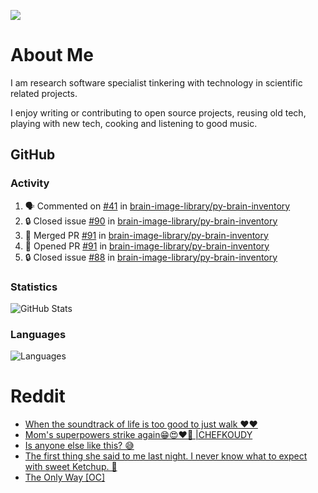 ![](https://komarev.com/ghpvc/?username=icaoberg)

# About Me
I am research software specialist tinkering with technology in scientific related projects.

I enjoy writing or contributing to open source projects, reusing old tech, playing with new tech, cooking and listening to good music.

## GitHub
### Activity
<!--START_SECTION:activity-->
1. 🗣 Commented on [#41](https://github.com/brain-image-library/py-brain-inventory/issues/41#issuecomment-1648614635) in [brain-image-library/py-brain-inventory](https://github.com/brain-image-library/py-brain-inventory)
2. 🔒 Closed issue [#90](https://github.com/brain-image-library/py-brain-inventory/issues/90) in [brain-image-library/py-brain-inventory](https://github.com/brain-image-library/py-brain-inventory)
3. 🎉 Merged PR [#91](https://github.com/brain-image-library/py-brain-inventory/pull/91) in [brain-image-library/py-brain-inventory](https://github.com/brain-image-library/py-brain-inventory)
4. 💪 Opened PR [#91](https://github.com/brain-image-library/py-brain-inventory/pull/91) in [brain-image-library/py-brain-inventory](https://github.com/brain-image-library/py-brain-inventory)
5. 🔒 Closed issue [#88](https://github.com/brain-image-library/py-brain-inventory/issues/88) in [brain-image-library/py-brain-inventory](https://github.com/brain-image-library/py-brain-inventory)
<!--END_SECTION:activity-->

### Statistics
![GitHub Stats](https://github-readme-stats.vercel.app/api?username=icaoberg&count_private=true&show_icons=true)

### Languages
![Languages](https://github-readme-stats.vercel.app/api/top-langs/?username=icaoberg&show_icons=true&langs_count=10&hide=HTML,CSS,M)

# Reddit
<!-- BLOG-POST-LIST:START -->
- [When the soundtrack of life is too good to just walk ❤️❤️](https://www.reddit.com/r/u_icaoberg/comments/wp4k9l/when_the_soundtrack_of_life_is_too_good_to_just/)
- [Mom&#39;s superpowers strike again😁😍♥️🙏 |CHEFKOUDY](https://www.reddit.com/r/u_icaoberg/comments/wmxngf/moms_superpowers_strike_again_chefkoudy/)
- [Is anyone else like this? 😅](https://www.reddit.com/r/u_icaoberg/comments/wkq82y/is_anyone_else_like_this/)
- [The first thing she said to me last night. I never know what to expect with sweet Ketchup. 🤣](https://www.reddit.com/r/u_icaoberg/comments/ty1h5z/the_first_thing_she_said_to_me_last_night_i_never/)
- [The Only Way [OC]](https://www.reddit.com/r/u_icaoberg/comments/ty1cfr/the_only_way_oc/)
<!-- BLOG-POST-LIST:END -->
